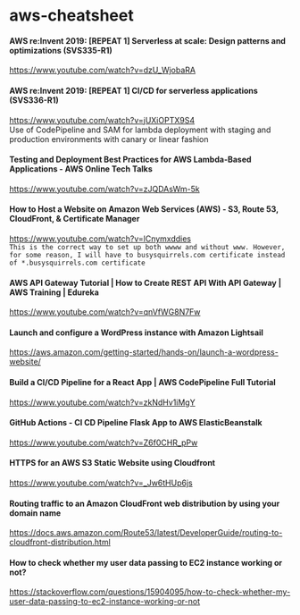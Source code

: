 # aws-cheatsheet

#### AWS re:Invent 2019: [REPEAT 1] Serverless at scale: Design patterns and optimizations (SVS335-R1)
https://www.youtube.com/watch?v=dzU_WjobaRA

#### AWS re:Invent 2019: [REPEAT 1] CI/CD for serverless applications (SVS336-R1)
https://www.youtube.com/watch?v=jUXiOPTX9S4
<br> Use of CodePipeline and SAM for lambda deployment with staging and production environments with canary or linear fashion

#### Testing and Deployment Best Practices for AWS Lambda-Based Applications - AWS Online Tech Talks
https://www.youtube.com/watch?v=zJQDAsWm-5k

#### How to Host a Website on Amazon Web Services (AWS) - S3, Route 53, CloudFront, & Certificate Manager
https://www.youtube.com/watch?v=lCnymxddies
<br>`This is the correct way to set up both wwww and without www. However, for some reason, I will have to busysquirrels.com certificate instead of *.busysquirrels.com certificate`

#### AWS API Gateway Tutorial | How to Create REST API With API Gateway | AWS Training | Edureka
https://www.youtube.com/watch?v=qnVfWG8N7Fw

#### Launch and configure a WordPress instance with Amazon Lightsail
https://aws.amazon.com/getting-started/hands-on/launch-a-wordpress-website/

#### Build a CI/CD Pipeline for a React App | AWS CodePipeline Full Tutorial
https://www.youtube.com/watch?v=zkNdHv1iMgY

#### GitHub Actions - CI CD Pipeline Flask App to AWS ElasticBeanstalk
https://www.youtube.com/watch?v=Z6f0CHR_pPw

#### HTTPS for an AWS S3 Static Website using Cloudfront
https://www.youtube.com/watch?v=_Jw6tHUp6js

#### Routing traffic to an Amazon CloudFront web distribution by using your domain name
https://docs.aws.amazon.com/Route53/latest/DeveloperGuide/routing-to-cloudfront-distribution.html

#### How to check whether my user data passing to EC2 instance working or not?
https://stackoverflow.com/questions/15904095/how-to-check-whether-my-user-data-passing-to-ec2-instance-working-or-not
